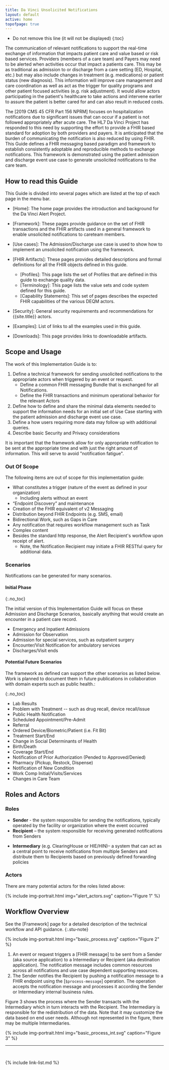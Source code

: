 ```yaml
---
title: Da Vinci Unsolicited Notifications
layout: default
active: home
topofpage: true
---
```


<!-- TOC  the css styling for this is \pages\assets\css\project.css under 'markdown-toc'-->

* Do not remove this line (it will not be displayed)
{:toc}


<!-- end TOC -->

The communication of relevant notifications to support the real-time exchange of information that impacts patient care and value based or risk based services.  Providers (members of a care team) and Payers may need to be alerted when activities occur that impact a patients care. This may be as traditional as admission to or discharge from a care setting (ED, Hospital, etc.) but may also include changes in treatment (e.g. medications) or patient status (new diagnosis). This information will improve care management and care coordination as well as act as the trigger for quality programs and other patient focused activities (e.g. risk adjustment).  It would allow actors participating in the patient's healthcare to take actions and intervene earlier to assure the patient is better cared for and can also result in reduced costs.

The [2019 CMS 45 CFR Part 156 NPRM] focuses on hospitalization notifications due to significant issues that can occur if a patient is not followed appropriately after acute care. The HL7 Da Vinci Project has responded to this need by supporting the effort to provide a FHIR based standard for adoption by both providers and payers.  It is anticipated that the burden of communicating the notification is also reduced by using FHIR.   This Guide defines a FHIR messaging based paradigm and framework to establish consistently adoptable and reproducible methods to exchange notifications. This framework is demonstrated using the patient admission and discharge event use case to generate unsolicited notifications to the care team.

## How to read this Guide

This Guide is divided into several pages which are listed at the top of each page in the menu bar.

- [Home]\: The home page provides the introduction and background for the Da Vinci Alert Project.

- [Framework]\: These pages provide guidance on the set of FHIR transactions and the FHIR artifacts used in a general framework to enable unsolicited notifications to careteam members.
- [Use cases]\: The Admission/Discharge use case is used to show how to implement an unsolicited notification using the framework.
- [FHIR Artifacts]\: These pages provides detailed descriptions and formal definitions for all the FHIR objects defined in this guide.
  - [Profiles]\: This page lists the set of Profiles that are defined in this guide to exchange quality data.
  - [Terminology]\: This page lists the value sets and code system defined for this guide.
  - [Capability Statements]\: This set of pages describes the expected FHIR capabilities of the various DEQM actors.
- [Security]\: General security requirements and recommendations for {{site.title}} actors.
- [Examples]\: List of links to all the examples used in this guide.
- [Downloads]\: This page provides links to downloadable artifacts.

## Scope and Usage

The work of this Implementation Guide is to:

1.  Define a technical framework for sending unsolicited notifications to the appropriate actors when triggered by an event or request.
    -  Define a common FHIR messaging Bundle that is exchanged for all Notifications.
    -  Define the FHIR transactions and minimum operational behavior for the relevant Actors
1.  Define how to define and share the minimal data elements needed to support the information needs for an initial set of Use Case starting with the patient admission and discharge event use case.  
1.  Define a how users requiring more data may follow up with additional queries.
1. Describe basic Security and Privacy considerations

It is important that the framework allow for only appropriate notification to
be sent at the appropriate time and with just the right amount of
information. This will serve to avoid "notification fatigue".

### Out Of Scope

The following items are out of scope for this implementation guide:
- What constitutes a trigger (nature of the event as defined in
your organization)
   - Including alerts without an event
- “Endpoint Discovery” and maintenance
- Creation of the FHIR equivalent of v2 Messaging
- Distribution beyond FHIR Endpoints (e.g. SMS, email)
- Bidirectional Work, such as Gaps in Care
- Any notification that requires workflow management such as Task
- Complex content
- Besides the standard http response, the Alert Recipient's workflow upon receipt of alert.
   - Note, the Notification Recipient may initiate a FHIR RESTful query for additional data.

### Scenarios

Notifications can be generated for many scenarios.

#### Initial Phase
{:.no_toc}

The initial version of this
Implementation Guide will focus on these Admission and Discharge Scenarios, basically anything that would create an encounter in a patient care record.

- Emergency and Inpatient Admissions
- Admission for Observation
- Admission for special services, such as outpatient surgery
- Encounter/Visit Notification for ambulatory services
- Discharges/Visit ends

#### Potential Future Scenarios

The framework as defined can support the other scenarios as listed below.  Work is planned to document them in future publications in collaboration with domain experts such as public health.:

{:.no_toc}

-   Lab Results
-   Problem with Treatment -- such as drug recall, device recall/issue
-   Public Health Notification
-   Scheduled Appointment/Pre-Admit
-   Referral
-   Ordered Device/Biometric/Patient (i.e. Fit Bit)
-   Treatment Start/End
-   Change in Social Determinants of Health
-   Birth/Death
-   Coverage Start/End
-   Notification of Prior Authorization (Pended to Approved/Denied)
-   Pharmacy (Pickup, Restock, Dispense)
-   Notification of New Condition
-   Work Comp Initial/Visits/Services
-   Changes in Care Team

## Roles and Actors

### Roles

- **Sender** - the system responsible for sending the notifications, typically operated by the facility or organization where the event occurred
- **Recipient** – the system responsible for receiving generated notifications from Senders
<!-- - **Interested Entity** – a system that is interested in receiving notificationss for specific events, providers, patients or other predefined criteria -->
- **Intermediary** (e.g. ClearingHouse or HIE/HIN)– a system that can act as a central point to receive notifications from multiple Senders and distribute them to Recipients based on previously defined forwarding policies

### Actors

There are many potential actors for the roles listed above:

{% include img-portrait.html img="alert_actors.svg" caption="Figure 1" %}

<!--
-   Patient/Caregivers
-   Care Team - Provider defined treatment relationship
-   Post-Acute Care Facilities
     - Inpatient
     - Outpatient
-   Pharmacy
-   Payer/Payer Partners
-   Hospitals
-   Ambulatory Care
    - Primary Care Provider
    - Specialty Provider
-   Labs
-   HIE/HIN
-   Social Services
-   Community Care
-->

## Workflow Overview

See the [Framework] page for a detailed description of the technical workflow and API guidance.
{:.stu-note}


{% include img-portrait.html img="basic_process.svg" caption="Figure 2" %}

1. An event or request triggers a [FHIR message] to be sent from a Sender (aka source application) to a Intermediary or Recipient (aka destination application).  The notification message includes common resources across all notifications and use case dependent supporting resources.
2. The Sender notifies the  Recipient by pushing a notification message to a FHIR endpoint using the [`$process-message`] operation. The operation accepts the notification message and processes it according the Sender or Intermediary internal business rules.

Figure 3 shows the process where the  Sender transacts with the  Intermediary which in turn interacts with the  Recipient.  The  Intermediary is responsible for the redistribution of the data.  Note that it may customize the data based on end user needs.  Although not represented in the figure, there may be multiple Intermediaries.

{% include img-portrait.html img="basic_process_int.svg"
 caption="Figure 3" %}

---
<br />

{% include link-list.md %}
